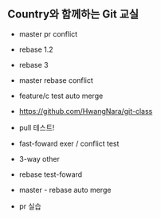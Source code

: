 ## Country와 함께하는 Git 교실
- master pr conflict

- rebase 1.2
- rebase 3

- master rebase conflict
- feature/c test auto merge

- https://github.com/HwangNara/git-class
- pull 테스트!



- fast-foward exer / conflict test
- 3-way other

- rebase test-foward

- master - rebase auto merge

- pr 실습
